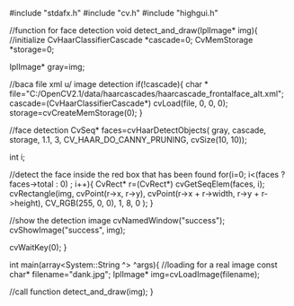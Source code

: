 #include "stdafx.h"
#include "cv.h"
#include "highgui.h"

//function for face detection 
void detect_and_draw(IplImage* img){
 //initialize
 CvHaarClassifierCascade *cascade=0;
 CvMemStorage *storage=0;

 IplImage* gray=img;

 //baca file xml u/ image detection
 if(!cascade){
  char * file="C:/OpenCV2.1/data/haarcascades/haarcascade_frontalface_alt.xml";
  cascade=(CvHaarClassifierCascade*) cvLoad(file, 0, 0, 0);
  storage=cvCreateMemStorage(0);
 }

 //face detection
 CvSeq* faces=cvHaarDetectObjects(
  gray, 
  cascade,
  storage,
  1.1,
  3,
  CV_HAAR_DO_CANNY_PRUNING,
  cvSize(10, 10));

 int i;

 //detect the face inside the red box that has been found
 for(i=0; i<(faces ? faces->total : 0) ; i++){
  CvRect* r=(CvRect*) cvGetSeqElem(faces, i);
  cvRectangle(img,
   cvPoint(r->x, r->y),
   cvPoint(r->x + r->width, r->y + r->height),
   CV_RGB(255, 0, 0),
   1, 8, 0
   );
 }

 //show the detection image
 cvNamedWindow("success");
 cvShowImage("success", img);

 cvWaitKey(0);
}

int main(array<System::String ^> ^args){
 //loading for a real image
 const char* filename="dank.jpg";
 IplImage* img=cvLoadImage(filename);

 //call function
 detect_and_draw(img);
}
